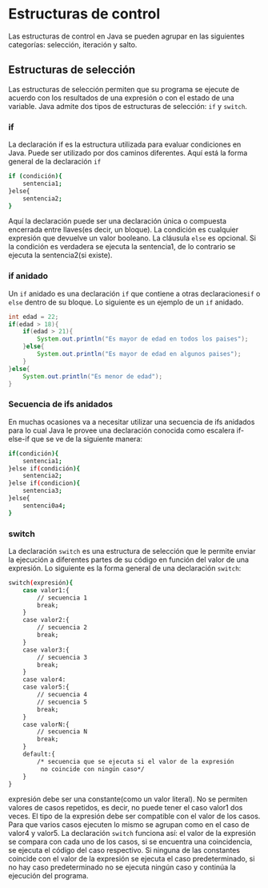 # Estructuras de control

Las estructuras de control en Java se pueden agrupar en las siguientes categorías: selección, iteración y salto.

## Estructuras de selección 

Las estructuras de selección permiten que su programa se ejecute de acuerdo con los resultados de una expresión o con el estado de una variable. Java admite dos tipos de estructuras de selección: `if` y `switch`. 

### if 

La declaración if es la estructura utilizada para evaluar condiciones en Java. Puede ser utilizado por dos caminos diferentes. Aquí está la forma general de la declaración `if`

```sh
if (condición){
	sentencia1;
}else{
	sentencia2;
}
```

Aquí la declaración puede ser una declaración única o compuesta encerrada entre llaves(es decir, un bloque). La condición es cualquier expresión que devuelve un valor booleano. La cláusula `else` es opcional. Si la condición es verdadera se ejecuta la sentencia1, de lo contrario se ejecuta la sentencia2(si existe).

### if anidado

Un `if` anidado es una declaración `if` que contiene a otras declaraciones`if` o `else` dentro de su bloque. Lo siguiente es un ejemplo de un `if` anidado.

```java
int edad = 22;
if(edad > 18){
	if(edad > 21){
		System.out.println("Es mayor de edad en todos los paises");
	}else{
		System.out.println("Es mayor de edad en algunos paises");
	}
}else{
	System.out.println("Es menor de edad");
}
```

### Secuencia de ifs anidados

En muchas ocasiones va a necesitar utilizar una secuencia de ifs anidados para lo cual Java le provee una declaración conocida como escalera if-else-if que se ve de la siguiente manera:

```sh
if(condición){
	sentencia1;
}else if(condición){
	sentencia2;
}else if(condicion){
	sentencia3;
}else{
	sentenci0a4;
}
```

### switch

La declaración `switch` es una estructura de selección que le permite enviar la ejecución a diferentes partes de su código en función del valor de una expresión. Lo siguiente es la forma general de una declaración `switch`:

```sh
switch(expresión){
	case valor1:{
		// secuencia 1
		break;
	}
	case valor2:{
		// secuencia 2
		break;
	}
	case valor3:{
		// secuencia 3
		break;
	}
	case valor4:
	case valor5:{
		// secuencia 4
		// secuencia 5
		break;
	}
	case valorN:{
		// secuencia N
		break;
	}
	default:{
		/* secuencia que se ejecuta si el valor de la expresión 
		 no coincide con ningún caso*/
	}
}
```
expresión debe ser una constante(como un valor literal). No se permiten valores de casos repetidos, es decir, no puede tener el caso valor1 dos veces. El tipo de la expresión debe ser compatible con el valor de los casos. Para que varios casos ejecuten lo mismo se agrupan como en el caso de valor4 y valor5. La declaración `switch` funciona así: el valor de la expresión se compara con cada uno de los casos, si se encuentra una coincidencia, se ejecuta el código del caso respectivo. Si ninguna de las constantes coincide con el valor de la expresión se ejecuta el caso predeterminado, si no hay caso predeterminado no se ejecuta ningún caso y continúa la ejecución del programa.

 

